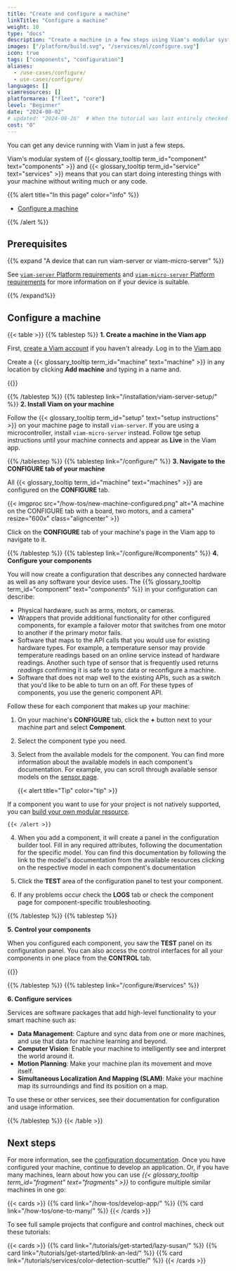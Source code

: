 ```yaml
---
title: "Create and configure a machine"
linkTitle: "Configure a machine"
weight: 10
type: "docs"
description: "Create a machine in a few steps using Viam's modular system of components and services without writing much or any code."
images: ["/platform/build.svg", "/services/ml/configure.svg"]
icon: true
tags: ["components", "configuration"]
aliases:
  - /use-cases/configure/
  - use-cases/configure/
languages: []
viamresources: []
platformarea: ["fleet", "core"]
level: "Beginner"
date: "2024-08-02"
# updated: "2024-08-26"  # When the tutorial was last entirely checked
cost: "0"
---
```


You can get any device running with Viam in just a few steps.

Viam's modular system of {{< glossary_tooltip term_id="component" text="components" >}} and {{< glossary_tooltip term_id="service" text="services" >}} means that you can start doing interesting things with your machine without writing much or any code.

{{% alert title="In this page" color="info" %}}

- [Configure a machine](#configure-a-machine)

{{% /alert %}}

## Prerequisites

{{% expand "A device that can run viam-server or viam-micro-server" %}}

See [`viam-server` Platform requirements](/installation/viam-server-setup/#platform-requirements) and [`viam-micro-server` Platform requirements](/installation/viam-micro-server-setup/#platform-requirements) for more information on if your device is suitable.

{{% /expand%}}

## Configure a machine

{{< table >}}
{{% tablestep %}}
**1. Create a machine in the Viam app**

First, [create a Viam account](https://app.viam.com/) if you haven't already. Log in to the [Viam app](https://app.viam.com/)

Create a {{< glossary_tooltip term_id="machine" text="machine" >}} in any location by clicking **Add machine** and typing in a name and.

{{<imgproc src="/fleet/app-usage/create-machine.png" resize="600x" declaredimensions=true alt="The 'First Location' page on the Viam app with a new machine name in the New machine field and the Add machine button next to the field highlighted.">}}

{{% /tablestep %}}
{{% tablestep link="/installation/viam-server-setup/" %}}
**2. Install Viam on your machine**

Follow the {{< glossary_tooltip term_id="setup" text="setup instructions" >}} on your machine page to install `viam-server`.
If you are using a microcontroller, install `viam-micro-server` instead.
Follow tge setup instructions until your machine connects and appear as **Live** in the Viam app.

{{% /tablestep %}}
{{% tablestep link="/configure/" %}}
**3. Navigate to the CONFIGURE tab of your machine**

All {{< glossary_tooltip term_id="machine" text="machines" >}} are configured on the **CONFIGURE** tab.

<div>
{{< imgproc src="/how-tos/new-machine-configured.png" alt="A machine on the CONFIGURE tab with a board, two motors, and a camera" resize="600x" class="aligncenter" >}}
</div>

Click on the **CONFIGURE** tab of your machine's page in the Viam app to navigate to it.

{{% /tablestep %}}
{{% tablestep link="/configure/#components" %}}
**4. Configure your components**

You will now create a configuration that describes any connected hardware as well as any software your device uses.
The {{% glossary_tooltip term_id="component" text="_components_" %}} in your configuration can describe:

- Physical hardware, such as arms, motors, or cameras.
- Wrappers that provide additional functionality for other configured components, for example a failover motor that switches from one motor to another if the primary motor fails.
- Software that maps to the API calls that you would use for existing hardware types. For example, a temperature sensor may provide temperature readings based on an online service instead of hardware readings. Another such type of sensor that is frequently used returns _readings_ confirming it is safe to sync data or reconfigure a machine.
- Software that does not map well to the existing APIs, such as a switch that you'd like to be able to turn on an off. For these types of components, you use the generic component API.

Follow these for each component that makes up your machine:

1.  On your machine's **CONFIGURE** tab, click the **+** button next to your machine part and select **Component**.
2.  Select the component type you need.
3.  Select from the available models for the component.
    You can find more information about the available models in each component's documentation.
    For example, you can scroll through available sensor models on the [sensor page](/components/sensor/#configuration).

    {{< alert title="Tip" color="tip" >}}

If a component you want to use for your project is not natively supported, you can [build your own modular resource](/how-tos/create-module/).

    {{< /alert >}}

4.  When you add a component, it will create a panel in the configuration builder tool. Fill in any required attributes, following the documentation for the specific model.
    You can find this documentation by following the link to the model's documentation from the available resources clicking on the respective model in each component's documentation

5.  Click the **TEST** area of the configuration panel to test your component.
6.  If any problems occur check the **LOGS** tab or check the component page for component-specific troubleshooting.

{{% /tablestep %}}
{{% tablestep %}}

<!-- markdownlint-disable MD036 -->

**5. Control your components**

When you configured each component, you saw the **TEST** panel on its configuration panel.
You can also access the control interfaces for all your components in one place from the **CONTROL** tab.

{{<gif webm_src="/fleet/control.webm" mp4_src="/fleet/control.mp4" alt="The Viam app Control tab with a control panel for each component. The panel for a DC motor is clicked, expanding to show power controls." max-width="600px" class="fill alignleft">}}

{{% /tablestep %}}
{{% tablestep link="/configure/#services" %}}

**6. Configure services**

Services are software packages that add high-level functionality to your smart machine such as:

- **Data Management**: Capture and sync data from one or more machines, and use that data for machine learning and beyond.
- **Computer Vision**: Enable your machine to intelligently see and interpret the world around it.
- **Motion Planning**: Make your machine plan its movement and move itself.
- **Simultaneous Localization And Mapping (SLAM)**: Make your machine map its surroundings and find its position on a map.

To use these or other services, see their documentation for configuration and usage information.

{{% /tablestep %}}
{{< /table >}}

## Next steps

For more information, see the [configuration documentation](/configure/).
Once you have configured your machine, continue to develop an application.
Or, if you have many machines, learn about how you can use _{{< glossary_tooltip term_id="fragment" text="fragments" >}}_ to configure multiple similar machines in one go:

{{< cards >}}
{{% card link="/how-tos/develop-app/" %}}
{{% card link="/how-tos/one-to-many/" %}}
{{< /cards >}}

To see full sample projects that configure and control machines, check out these tutorials:

{{< cards >}}
{{% card link="/tutorials/get-started/lazy-susan/" %}}
{{% card link="/tutorials/get-started/blink-an-led/" %}}
{{% card link="/tutorials/services/color-detection-scuttle/" %}}
{{< /cards >}}
